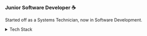 ### Junior Software Developer :coffee:

Started off as a Systems Technician, now in Software Development.

<details>
  <summary>Tech Stack</summary>
  <ul>
    <li>C#</li>
    <li>C / C++</li>
    <li>.NET Core</li>
    <li>.NET Framework</li>
    <li>JavaScript ES6+</li>
    <li>TypeScript</li>
    <li>Node.js / Express</li>
    <li>Vue.js</li>
    <li>MongoDB</li>
    <li>AWS</li>
    <li>HTML5</li>
    <li>CSS</li>
  </ul>
</details>
